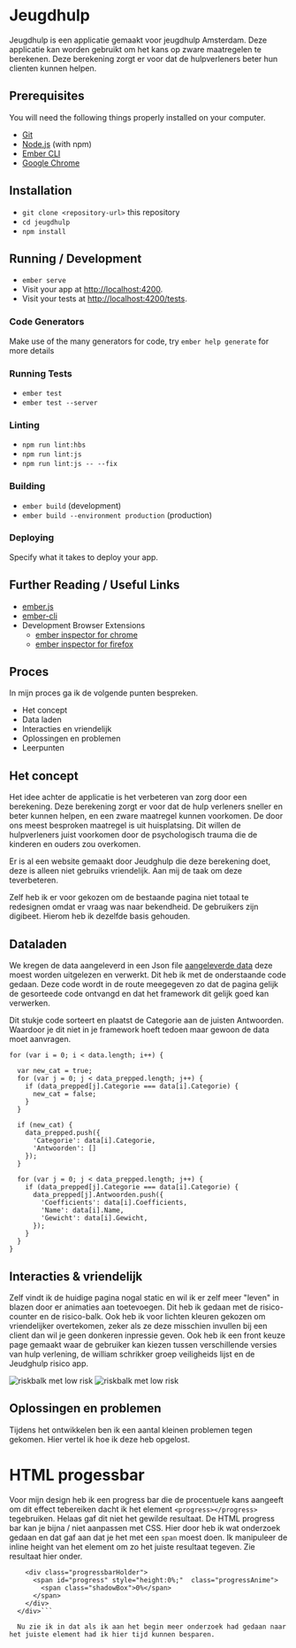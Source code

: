 # Jeugdhulp

Jeugdhulp is een applicatie gemaakt voor jeugdhulp Amsterdam.
Deze applicatie kan worden gebruikt om het kans op zware maatregelen te berekenen.
Deze berekening zorgt er voor dat de hulpverleners beter hun clienten kunnen helpen.

## Prerequisites

You will need the following things properly installed on your computer.

* [Git](https://git-scm.com/)
* [Node.js](https://nodejs.org/) (with npm)
* [Ember CLI](https://ember-cli.com/)
* [Google Chrome](https://google.com/chrome/)

## Installation

* `git clone <repository-url>` this repository
* `cd jeugdhulp`
* `npm install`

## Running / Development

* `ember serve`
* Visit your app at [http://localhost:4200](http://localhost:4200).
* Visit your tests at [http://localhost:4200/tests](http://localhost:4200/tests).

### Code Generators

Make use of the many generators for code, try `ember help generate` for more details

### Running Tests

* `ember test`
* `ember test --server`

### Linting

* `npm run lint:hbs`
* `npm run lint:js`
* `npm run lint:js -- --fix`

### Building

* `ember build` (development)
* `ember build --environment production` (production)

### Deploying

Specify what it takes to deploy your app.

## Further Reading / Useful Links

* [ember.js](https://emberjs.com/)
* [ember-cli](https://ember-cli.com/)
* Development Browser Extensions
  * [ember inspector for chrome](https://chrome.google.com/webstore/detail/ember-inspector/bmdblncegkenkacieihfhpjfppoconhi)
  * [ember inspector for firefox](https://addons.mozilla.org/en-US/firefox/addon/ember-inspector/)


## Proces

In mijn proces ga ik de volgende punten bespreken.

* Het concept
* Data laden
* Interacties en vriendelijk
* Oplossingen en problemen
* Leerpunten

## Het concept
Het idee achter de applicatie is het verbeteren van zorg door een berekening.
Deze berekening zorgt er voor dat de hulp verleners sneller en beter kunnen helpen, en een zware maatregel kunnen voorkomen.
De door ons meest besproken maatregel is uit huisplatsing. Dit willen de hulpverleners juist voorkomen door de psychologisch trauma die de kinderen en ouders zou overkomen.

Er is al een website gemaakt door Jeudghulp die deze berekening doet, deze is alleen niet gebruiks vriendelijk.
Aan mij de taak om deze teverbeteren.

Zelf heb ik er voor gekozen om de bestaande pagina niet totaal te redesignen omdat er vraag was naar bekendheid. De gebruikers zijn digibeet. Hierom heb ik dezelfde basis gehouden.

## Dataladen
We kregen de data aangeleverd in een Json file [aangeleverde data](https://github.com/MartijnReeuwijk/techtrack/blob/master/public/assets/json/data.json) deze moest worden uitgelezen en verwerkt. Dit heb ik met de onderstaande code gedaan.
Deze code wordt in de route meegegeven zo dat de pagina gelijk de gesorteede code ontvangd en dat het framework dit gelijk goed kan verwerken.

Dit stukje code sorteert en plaatst de Categorie aan de juisten Antwoorden. Waardoor je dit niet in je framework hoeft tedoen maar gewoon de data moet aanvragen.

```var data_prepped = [];
for (var i = 0; i < data.length; i++) {

  var new_cat = true;
  for (var j = 0; j < data_prepped.length; j++) {
    if (data_prepped[j].Categorie === data[i].Categorie) {
      new_cat = false;
    }
  }

  if (new_cat) {
    data_prepped.push({
      'Categorie': data[i].Categorie,
      'Antwoorden': []
    });
  }

  for (var j = 0; j < data_prepped.length; j++) {
    if (data_prepped[j].Categorie === data[i].Categorie) {
      data_prepped[j].Antwoorden.push({
        'Coefficients': data[i].Coefficients,
        'Name': data[i].Name,
        'Gewicht': data[i].Gewicht,
      });
    }
  }
}
```

## Interacties & vriendelijk
Zelf vindt ik de huidige pagina nogal static en wil ik er zelf meer "leven" in blazen door er animaties aan toetevoegen.
Dit heb ik gedaan met de  risico-counter en de risico-balk. Ook heb ik voor lichten kleuren gekozen om vriendelijker overtekomen, zeker als ze deze misschien invullen bij een client dan wil je geen donkeren inpressie geven.
Ook heb ik een front keuze page gemaakt waar de gebruiker kan kiezen tussen verschillende versies van hulp verlening, de william schrikker groep veiligheids lijst en de Jeudghulp risico app.

![riskbalk met low risk](https://github.com/MartijnReeuwijk/techtrack/blob/master/public/assets/images/risk-balk.png)
![riskbalk met low risk](https://github.com/MartijnReeuwijk/techtrack/blob/master/public/assets/images/risk-balk-rood.png)

## Oplossingen en problemen
Tijdens het ontwikkelen ben ik een aantal kleinen problemen tegen gekomen. Hier vertel ik hoe ik deze heb opgelost.

# HTML progessbar
Voor mijn design heb ik een progress bar die de procentuele kans aangeeft om dit effect tebereiken dacht ik het element ```<progress></progress>``` tegebruiken. Helaas gaf dit niet het gewilde resultaat. De HTML progress bar kan je bijna / niet aanpassen met CSS. Hier door heb ik wat onderzoek gedaan en dat gaf aan dat je het met een ```span``` moest doen. Ik manipuleer de inline height van het element om zo het juiste resultaat tegeven.
Zie resultaat hier onder.
```  <div class="barHolder">
    <div class="progressbarHolder">
      <span id="progress" style="height:0%;"  class="progressAnime">
        <span class="shadowBox">0%</span>
      </span>
    </div>
  </div>```
  
  Nu zie ik in dat als ik aan het begin meer onderzoek had gedaan naar het juiste element had ik hier tijd kunnen besparen.
  
  
